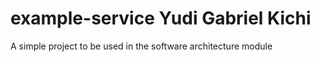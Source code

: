 # example-service Yudi Gabriel Kichi
A simple project to be used in the software architecture module
